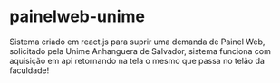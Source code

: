 # painelweb-unime
Sistema criado em react.js para suprir uma demanda de Painel Web, solicitado pela Unime Anhanguera de Salvador, sistema funciona com aquisição em api retornando na tela o mesmo que passa no telão da faculdade!
